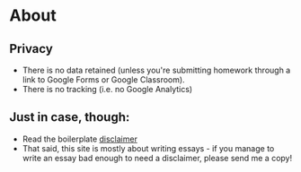 # About
## Privacy 
* There is no data retained (unless you're submitting homework through a link to Google Forms or Google Classroom). 
* There is no tracking (i.e. no Google Analytics)

## Just in case, though:  
* Read the boilerplate [disclaimer](Admin-Disclaimer)
* That said, this site is mostly about writing essays - if you manage to write an essay bad enough to need a disclaimer, please send me a copy! 